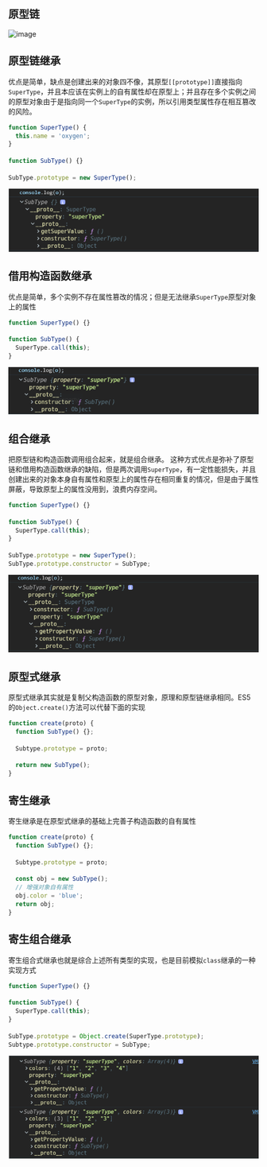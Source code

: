 ## 原型链

![image](https://user-images.githubusercontent.com/31716713/130576916-e62a640f-a74e-4f95-967f-b82f0a546e50.png)

## 原型链继承

优点是简单，缺点是创建出来的对象四不像，其原型`[[prototype]]`直接指向`SuperType`，并且本应该在实例上的自有属性却在原型上；并且存在多个实例之间的原型对象由于是指向同一个`SuperType`的实例，所以引用类型属性存在相互篡改的风险。

```javascript
function SuperType() {
  this.name = 'oxygen';
}

function SubType() {}

SubType.prototype = new SuperType();
```
![image-20200623210707070](../../images/image-20200623210707070.png)

## 借用构造函数继承

优点是简单，多个实例不存在属性篡改的情况；但是无法继承`SuperType`原型对象上的属性

```javascript
function SuperType() {}

function SubType() {
  SuperType.call(this);
}
```
![image-20200623210727999](../../images/image-20200623210727999.png)

## 组合继承

把原型链和构造函数调用组合起来，就是组合继承。
这种方式优点是弥补了原型链和借用构造函数继承的缺陷，但是两次调用`SuperType`，有一定性能损失，并且创建出来的对象本身自有属性和原型上的属性存在相同重复的情况，但是由于属性屏蔽，导致原型上的属性没用到，浪费内存空间。

```javascript
function SuperType() {}

function SubType() {
  SuperType.call(this);
}

SubType.prototype = new SuperType();
SubType.prototype.constructor = SubType;
```
![image-20200623234924671](../../images/image-20200623234924671.png)

## 原型式继承

原型式继承其实就是复制父构造函数的原型对象，原理和原型链继承相同。ES5 的`Object.create()`方法可以代替下面的实现

```javascript
function create(proto) {
  function SubType() {};

  Subtype.prototype = proto;

  return new SubType();
}
```
## 寄生继承

寄生继承是在原型式继承的基础上完善子构造函数的自有属性

```javascript
function create(proto) {
  function SubType() {};

  Subtype.prototype = proto;
  
  const obj = new SubType();
  // 增强对象自有属性
  obj.color = 'blue';
  return obj;
}
```

## 寄生组合继承

寄生组合式继承也就是综合上述所有类型的实现，也是目前模拟`class`继承的一种实现方式

```javascript
function SuperType() {}

function SubType() {
  SuperType.call(this);
}

SubType.prototype = Object.create(SuperType.prototype);
Subtype.prototype.constructor = SubType;
```

![image-20200625010215939](../../images/image-20200625010215939.png)

